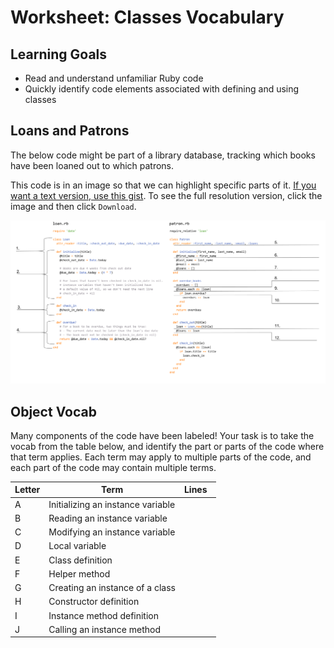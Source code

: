 # Worksheet: Classes Vocabulary

## Learning Goals

- Read and understand unfamiliar Ruby code
- Quickly identify code elements associated with defining and using classes

## Loans and Patrons

The below code might be part of a library database, tracking which books have been loaned out to which patrons.

This code is in an image so that we can highlight specific parts of it. [If you want a text version, use this gist](https://gist.github.com/droberts-ada/e1924d86244328102e98c835cc3e2aea). To see the full resolution version, click the image and then click `Download`.

![Library Code](../images/object_vocab_worksheet.png)
<!-- Instructors: source for this image is at https://docs.google.com/presentation/d/1Ro-4od5VZLV7NR_T8uvg5wZZlxl6WtilH6sWXTcl8cI/edit#slide=id.p -->

## Object Vocab

Many components of the code have been labeled! Your task is to take the vocab from the table below, and identify the part or parts of the code where that term applies. Each term may apply to multiple parts of the code, and each part of the code may contain multiple terms.

Letter | Term                               | Lines &#9;&#9;&#9;&nbsp;
---    | ---                                | ---
A      | Initializing an instance variable  |
B      | Reading an instance variable       |
C      | Modifying an instance variable     |
D      | Local variable                     |
E      | Class definition                   |
F      | Helper method                      |
G      | Creating an instance of a class    |
H      | Constructor definition             |
I      | Instance method definition         |
J      | Calling an instance method         |
